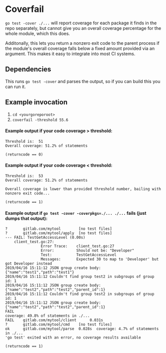 # Coverfail

`go test -cover ./...` will report coverage for each package it finds in the repo separately,
but cannot give you an overall coverage percentage for the whole module, which this does.

Additonally, this lets you return a nonzero exit code to the parent process if the module's overall coverage falls
below a fixed amount provided via an argument. This makes it easy to integrate into most CI systems.

## Dependencies
This runs `go test -cover` and parses the output, so if you can build this
you can run it.

## Example invocation
1. `cd <yourgoreporoot>`
2. `coverfail -threshold 55.6`

#### Example output if your code coverage > threshold:
```
Threshold is:  51
Overall coverage: 51.2% of statements    

(returncode == 0)
```                                                                                                                                                                       

#### Example output if your code coverage < threshold:
```
Threshold is:  53
Overall coverage: 51.2% of statements  

Overall coverage is lower than provided threshold number, bailing with nonzero exit code...

(returncode == 1)
```


#### Example output if `go test -cover -coverpkgs=./... ./...` fails (just dumps that output):
```
?       gitlab.com/mytool        [no test files]
?       gitlab.com/mytool/apply  [no test files]
--- FAIL: TestGetAccessLevel (0.00s)
    client_test.go:27:
                Error Trace:    client_test.go:27
                Error:          Should not be: "Developer"
                Test:           TestGetAccessLevel
                Messages:       Expected 30 to map to 'Developer' but got Developer instead
2019/04/16 15:11:12 JSON group create body: {"name":"test1","path":"test1"}
2019/04/16 15:11:12 Couldn't find group test2 in subgroups of group id: 1
2019/04/16 15:11:12 JSON group create body: {"name":"test2","path":"test2","parent_id":1}
2019/04/16 15:11:12 Couldn't find group test2 in subgroups of group id: 1
2019/04/16 15:11:12 JSON group create body: {"name":"test2","path":"test2","parent_id":1}
FAIL
coverage: 49.8% of statements in ./...
FAIL    gitlab.com/mytool/client      0.031s
?       gitlab.com/mytool/cmd    [no test files]
ok      gitlab.com/mytool/parse  0.028s  coverage: 4.7% of statements in ./...
'go test' exited with an error, no coverage results available

(returncode == 1)
```
